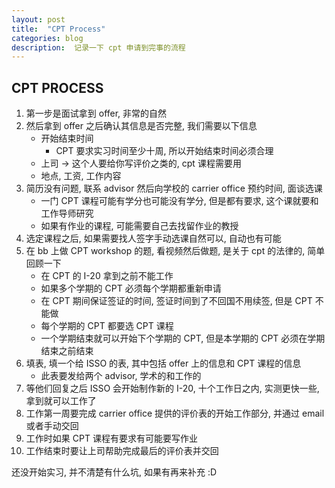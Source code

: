```yaml
---
layout: post
title:  "CPT Process"
categories: blog
description:  记录一下 cpt 申请到完事的流程
---
```


## CPT PROCESS

1.  第一步是面试拿到 offer, 非常的自然
2.  然后拿到 offer 之后确认其信息是否完整, 我们需要以下信息
    -   开始结束时间
        -   CPT 要求实习时间至少十周, 所以开始结束时间必须合理
    -   上司 -> 这个人要给你写评价之类的, cpt 课程需要用
    -   地点, 工资, 工作内容
3.  简历没有问题, 联系 advisor 然后向学校的 carrier office 预约时间, 面谈选课
    -   一门 CPT 课程可能有学分也可能没有学分, 但是都有要求, 这个课就要和工作导师研究 
    -   如果有作业的课程, 可能需要自己去找留作业的教授
4.  选定课程之后, 如果需要找人签字手动选课自然可以, 自动也有可能
5.  在 bb 上做 CPT workshop 的题, 看视频然后做题, 是关于 cpt 的法律的, 简单回顾一下
    -   在 CPT 的 I-20 拿到之前不能工作
    -   如果多个学期的 CPT 必须每个学期都重新申请
    -   在 CPT 期间保证签证的时间, 签证时间到了不回国不用续签, 但是 CPT 不能做
    -   每个学期的 CPT 都要选 CPT 课程
    -   一个学期结束就可以开始下个学期的 CPT, 但是本学期的 CPT 必须在学期结束之前结束
6.  填表, 填一个给 ISSO 的表, 其中包括 offer 上的信息和 CPT 课程的信息
    -   此表要发给两个 advisor, 学术的和工作的
7.  等他们回复之后 ISSO 会开始制作新的 I-20, 十个工作日之内, 实测更快一些, 拿到就可以工作了
8.  工作第一周要完成 carrier office 提供的评价表的开始工作部分, 并通过 email 或者手动交回
9.  工作时如果 CPT 课程有要求有可能要写作业
10. 工作结束时要让上司帮助完成最后的评价表并交回

还没开始实习, 并不清楚有什么坑, 如果有再来补充 :D
